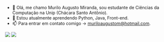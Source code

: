 - 👋  Olá, me chamo Murilo Augusto Miranda, sou estudante de Ciências da Computação na Unip (Chácara Santo Antônio).
- 👀  Estou atualmente aprendendo Python, Java, Front-end.
- 📫  Para entrar em contato comigo -> muriloaugustom@hotmail.com.

<div>
  <a href="https://github.com/MuriloAMiranda">
 
</div>
  
 <div> 
  <a href = "mailto:muriloaugustom@hotmail.com"><img src="https://img.shields.io/badge/-Gmail-%23333?style=for-the-badge&logo=gmail&logoColor=white" target="_blank"></a>
  <a href="https://www.linkedin.com/in/murilo-augusto-miranda-344736194/" target="_blank"><img src="https://img.shields.io/badge/-LinkedIn-%230077B5?style=for-the-badge&logo=linkedin&logoColor=white" target="_blank"></a> 
   </div>
